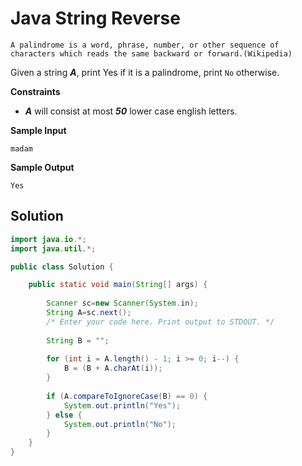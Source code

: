 # Java String Reverse

```
A palindrome is a word, phrase, number, or other sequence of characters which reads the same backward or forward.(Wikipedia)
```

Given a string **_A_**, print Yes if it is a palindrome, print `No` otherwise.

**Constraints**

* **_A_** will consist at most **_50_** lower case english letters.

**Sample Input**

```
madam
```

**Sample Output**

```
Yes
```

## Solution

```java
import java.io.*;
import java.util.*;

public class Solution {

    public static void main(String[] args) {
        
        Scanner sc=new Scanner(System.in);
        String A=sc.next();
        /* Enter your code here. Print output to STDOUT. */
        
        String B = "";
        
        for (int i = A.length() - 1; i >= 0; i--) {
            B = (B + A.charAt(i));
        }
        
        if (A.compareToIgnoreCase(B) == 0) {
            System.out.println("Yes");
        } else {
            System.out.println("No");
        }
    }
}
```

